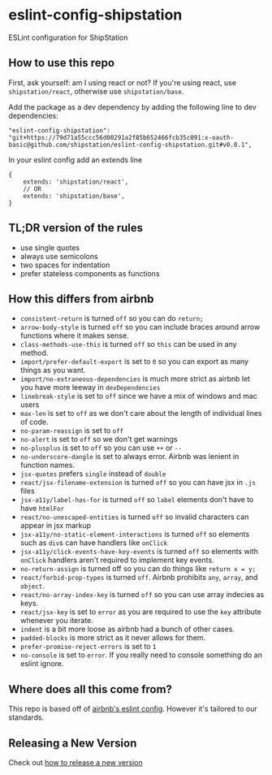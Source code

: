# eslint-config-shipstation
ESLint configuration for ShipStation

## How to use this repo

First, ask yourself: am I using react or not? If you're using react, use `shipstation/react`, otherwise use `shipstation/base`.

Add the package as a dev dependency by adding the following line to dev dependencies:
```
"eslint-config-shipstation": "git+https://79d71a55ccc56d00291a2f85b652466fcb35c091:x-oauth-basic@github.com/shipstation/eslint-config-shipstation.git#v0.0.1",
```

In your eslint config add an extends line
```
{
    extends: 'shipstation/react',
    // OR
    extends: 'shipstation/base',
}
```


## TL;DR version of the rules
- use single quotes
- always use semicolons
- two spaces for indentation
- prefer stateless components as functions

## How this differs from airbnb
- `consistent-return` is turned `off` so you can do `return;`
- `arrow-body-style` is turned `off` so you can include braces around arrow functions where it makes sense.
- `class-methods-use-this` is turned `off` so `this` can be used in any method.
- `import/prefer-default-export` is set to `0` so you can export as many things as you want.
- `import/no-extraneous-dependencies` is much more strict as airbnb let you have more leeway in `devDependencies`
- `linebreak-style` is set to `off` since we have a mix of windows and mac users
- `max-len` is set to `off` as we don't care about the length of individual lines of code.
- `no-param-reassign` is set to `off`
- `no-alert` is set to `off` so we don't get warnings
- `no-plusplus` is set to `off` so you can use `++` or `--`
- `no-underscore-dangle` is set to always error. Airbnb was lenient in function names.
- `jsx-quotes` prefers `single` instead of `double`
- `react/jsx-filename-extension` is turned `off` so you can have jsx in `.js` files
- `jsx-a11y/label-has-for` is turned `off` so `label` elements don't have to have `htmlFor`
- `react/no-unescaped-entities` is turned `off` so invalid characters can appear in jsx markup
- `jsx-a11y/no-static-element-interactions` is turned `off` so elements such as `div`s can have handlers like `onClick`
- `jsx-a11y/click-events-have-key-events` is turned `off` so elements with `onClick` handlers aren't required to implement key events.
- `no-return-assign` is turned off so you can do things like `return x = y;`
- `react/forbid-prop-types` is turned `off`. Airbnb prohibits `any`, `array`, and `object`.
- `react/no-array-index-key` is turned `off` so you can use array indecies as keys.
- `react/jsx-key` is set to `error` as you are required to use the `key` attribute whenever you iterate.
- `indent` is a bit more loose as airbnb had a bunch of other cases.
- `padded-blocks` is more strict as it never allows for them.
- `prefer-promise-reject-errors` is set to `1`
- `no-console` is set to `error`. If you really need to console something do an eslint ignore.



## Where does all this come from?
This repo is based off of [airbnb's eslint config](https://github.com/airbnb/javascript). However it's tailored to our standards.

## Releasing a New Version
Check out [how to release a new version](RELEASE-NEW-VERSION.md)
